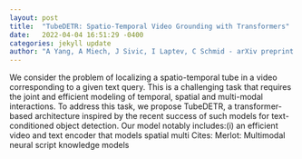 ```yaml
---
layout: post
title:  "TubeDETR: Spatio-Temporal Video Grounding with Transformers"
date:   2022-04-04 16:51:29 -0400
categories: jekyll update
author: "A Yang, A Miech, J Sivic, I Laptev, C Schmid - arXiv preprint arXiv:2203.16434, 2022"
---
```

We consider the problem of localizing a spatio-temporal tube in a video corresponding to a given text query. This is a challenging task that requires the joint and efficient modeling of temporal, spatial and multi-modal interactions. To address this task, we propose TubeDETR, a transformer-based architecture inspired by the recent success of such models for text-conditioned object detection. Our model notably includes:(i) an efficient video and text encoder that models spatial multi Cites: Merlot: Multimodal neural script knowledge models